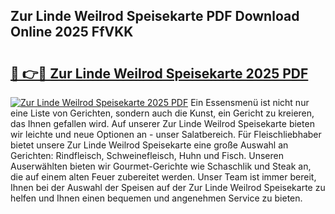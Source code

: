 ## Zur Linde Weilrod Speisekarte PDF Download Online 2025 FfVKK

# <h2><a href="http://gcebow9.nevu.top/?p=Zur+Linde+Weilrod+Speisekarte">🔗 👉🔴 Zur Linde Weilrod Speisekarte 2025 PDF</a></h2>

[![Zur Linde Weilrod Speisekarte 2025 PDF](https://i.imgur.com/dBaPXMq.png)](http://gcebow9.nevu.top/?p=Zur+Linde+Weilrod+Speisekarte)
Ein Essensmenü ist nicht nur eine Liste von Gerichten, sondern auch die Kunst, ein Gericht zu kreieren, das Ihnen gefallen wird. Auf unserer Zur Linde Weilrod Speisekarte bieten wir leichte und neue Optionen an - unser Salatbereich. Für Fleischliebhaber bietet unsere Zur Linde Weilrod Speisekarte eine große Auswahl an Gerichten: Rindfleisch, Schweinefleisch, Huhn und Fisch. Unseren Auserwählten bieten wir Gourmet-Gerichte wie Schaschlik und Steak an, die auf einem alten Feuer zubereitet werden. Unser Team ist immer bereit, Ihnen bei der Auswahl der Speisen auf der Zur Linde Weilrod Speisekarte zu helfen und Ihnen einen bequemen und angenehmen Service zu bieten.

